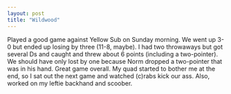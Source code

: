 ```yaml
---
layout: post
title: "Wildwood"
---
```


Played a good game against Yellow Sub on Sunday morning. We went up 3-0 but ended up losing by three (11-8, maybe). I had two throwaways but got several Ds and caught and threw about 6 points (including a two-pointer). We should have only lost by one because Norm dropped a two-pointer that was in his hand. Great game overall. My quad started to bother me at the end, so I sat out the next game and watched (c)rabs kick our ass. Also, worked on my leftie backhand and scoober.
